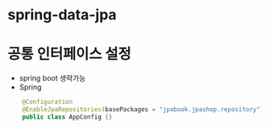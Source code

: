 # spring-data-jpa

# 공통 인터페이스 설정
- spring boot 생략가능
- Spring
```java
    @Configuration
    @EnableJpaRepositories(basePackages = "jpabook.jpashop.repository")
    public class AppConfig {}
 
```